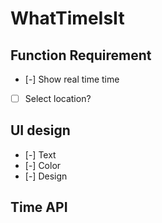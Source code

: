 # WhatTimeIsIt

## Function Requirement
- [-] Show real time time 
- [ ] Select location?

## UI design
- [-] Text
- [-] Color
- [-] Design

## Time API